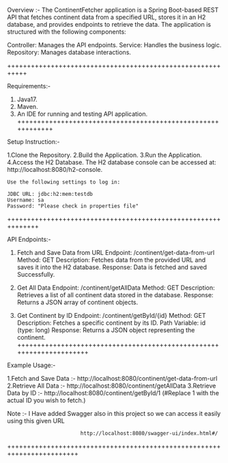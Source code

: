 Overview :-
The ContinentFetcher application is a Spring Boot-based REST API that fetches continent data from a specified URL, stores it in an H2 database, and provides endpoints to retrieve the data. The application is structured with the following components:

Controller: Manages the API endpoints.
Service: Handles the business logic.
Repository: Manages database interactions.

+++++++++++++++++++++++++++++++++++++++++++++++++++++++++++

Requirements:-

1. Java17.
2. Maven.
3. An IDE for running and testing API application.
++++++++++++++++++++++++++++++++++++++++++++++++++++++++++++

Setup Instruction:-

1.Clone the Repository.
2.Build the Application.
3.Run the Application.
4.Access the H2 Database.
    The H2 database console can be accessed at: http://localhost:8080/h2-console.

    Use the following settings to log in:

    JDBC URL: jdbc:h2:mem:testdb
    Username: sa
    Password: "Please check in properties file"
++++++++++++++++++++++++++++++++++++++++++++++++++++++++++++++

API Endpoints:-

1. Fetch and Save Data from URL
Endpoint: /continent/get-data-from-url
Method: GET
Description: Fetches data from the provided URL and saves it into the H2 database.
Response: Data is fetched and saved Successfully.

2. Get All Data
Endpoint: /continent/getAllData
Method: GET
Description: Retrieves a list of all continent data stored in the database.
Response: Returns a JSON array of continent objects.

3. Get Continent by ID
Endpoint: /continent/getById/{id}
Method: GET
Description: Fetches a specific continent by its ID.
Path Variable: id (type: long)
Response: Returns a JSON object representing the continent.
+++++++++++++++++++++++++++++++++++++++++++++++++++++++++++++++++++++

Example Usage:-

1.Fetch and Save Data :- http://localhost:8080/continent/get-data-from-url
2.Retrieve All Data :- http://localhost:8080/continent/getAllData
3.Retrieve Data by ID :- http://localhost:8080/continent/getById/1 (#Replace 1 with the actual ID you wish to fetch.)

Note :- I Have added Swagger also in this project so we can access it easily using this given URL

                            http://localhost:8080/swagger-ui/index.html#/

++++++++++++++++++++++++++++++++++++++++++++++++++++++++++++++++++++++++



